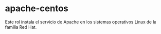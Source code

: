 apache-centos
=========

Este rol instala el servicio de Apache en los sistemas operativos Linux de la familia Red Hat.

